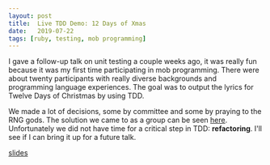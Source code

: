 ```yaml
---
layout: post
title:  Live TDD Demo: 12 Days of Xmas
date:   2019-07-22
tags: [ruby, testing, mob programming]
---
```

I gave a follow-up talk on unit testing a couple weeks ago, it was really
fun because it was my first time participating in mob programming. There
were about twenty participants with really diverse backgrounds and
programming language experiences. The goal was to output the lyrics for
Twelve Days of Christmas by using TDD.

We made a lot of decisions, some by committee and some by praying to the
RNG gods. The solution we came to as a group can be seen
[here](https://github.com/FTLam11/fronk-tolks/blob/feat/ftl-live-testing-demo/spec/06_twelve_days_spec.rb).
Unfortunately we did not have time for a critical step in TDD:
**refactoring**. I'll see if I can bring it up for a future talk.

[slides](https://docs.google.com/presentation/d/14FViO9a2yAyRgmWj2MBGvOI1IOKRkuB4Wa6zXdihc_w/edit?usp=sharing)
